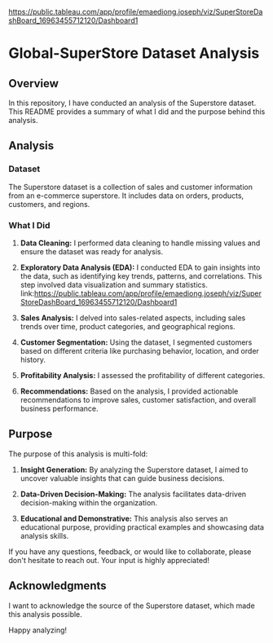 https://public.tableau.com/app/profile/emaediong.joseph/viz/SuperStoreDashBoard_16963455712120/Dashboard1
# Global-SuperStore Dataset Analysis

## Overview

In this repository, I have conducted an analysis of the Superstore dataset. This README provides a summary of what I did and the purpose behind this analysis.

## Analysis

### Dataset

The Superstore dataset is a collection of sales and customer information from an e-commerce superstore. It includes data on orders, products, customers, and regions.

### What I Did

1. **Data Cleaning:** I performed data cleaning to handle missing values and ensure the dataset was ready for analysis.

2. **Exploratory Data Analysis (EDA):** I conducted EDA to gain insights into the data, such as identifying key trends, patterns, and correlations. This step involved data visualization and summary statistics.
                                          link:https://public.tableau.com/app/profile/emaediong.joseph/viz/SuperStoreDashBoard_16963455712120/Dashboard1

3. **Sales Analysis:** I delved into sales-related aspects, including sales trends over time, product categories, and geographical regions.

4. **Customer Segmentation:** Using the dataset, I segmented customers based on different criteria like purchasing behavior, location, and order history.

5. **Profitability Analysis:** I assessed the profitability of different categories.

6. **Recommendations:** Based on the analysis, I provided actionable recommendations to improve sales, customer satisfaction, and overall business performance.

## Purpose

The purpose of this analysis is multi-fold:

1. **Insight Generation:** By analyzing the Superstore dataset, I aimed to uncover valuable insights that can guide business decisions.

2. **Data-Driven Decision-Making:** The analysis facilitates data-driven decision-making within the organization.

3. **Educational and Demonstrative:** This analysis also serves an educational purpose, providing practical examples and showcasing data analysis skills.



If you have any questions, feedback, or would like to collaborate, please don't hesitate to reach out. Your input is highly appreciated!

## Acknowledgments

I want to acknowledge the source of the Superstore dataset, which made this analysis possible.

Happy analyzing!
